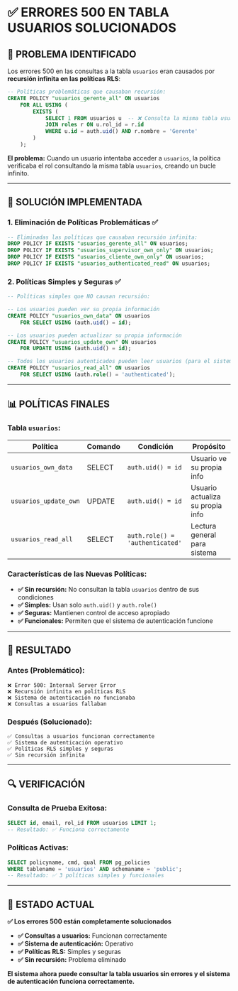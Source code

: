 # ✅ ERRORES 500 EN TABLA USUARIOS SOLUCIONADOS

## 🚨 **PROBLEMA IDENTIFICADO**

Los errores 500 en las consultas a la tabla `usuarios` eran causados por **recursión infinita en las políticas RLS**:

```sql
-- Políticas problemáticas que causaban recursión:
CREATE POLICY "usuarios_gerente_all" ON usuarios
    FOR ALL USING (
        EXISTS (
            SELECT 1 FROM usuarios u  -- ❌ Consulta la misma tabla usuarios
            JOIN roles r ON u.rol_id = r.id
            WHERE u.id = auth.uid() AND r.nombre = 'Gerente'
        )
    );
```

**El problema:** Cuando un usuario intentaba acceder a `usuarios`, la política verificaba el rol consultando la misma tabla `usuarios`, creando un bucle infinito.

---

## 🔧 **SOLUCIÓN IMPLEMENTADA**

### **1. Eliminación de Políticas Problemáticas ✅**
```sql
-- Eliminadas las políticas que causaban recursión infinita:
DROP POLICY IF EXISTS "usuarios_gerente_all" ON usuarios;
DROP POLICY IF EXISTS "usuarios_supervisor_own_only" ON usuarios;
DROP POLICY IF EXISTS "usuarios_cliente_own_only" ON usuarios;
DROP POLICY IF EXISTS "usuarios_authenticated_read" ON usuarios;
```

### **2. Políticas Simples y Seguras ✅**
```sql
-- Políticas simples que NO causan recursión:

-- Los usuarios pueden ver su propia información
CREATE POLICY "usuarios_own_data" ON usuarios
    FOR SELECT USING (auth.uid() = id);

-- Los usuarios pueden actualizar su propia información  
CREATE POLICY "usuarios_update_own" ON usuarios
    FOR UPDATE USING (auth.uid() = id);

-- Todos los usuarios autenticados pueden leer usuarios (para el sistema de auth)
CREATE POLICY "usuarios_read_all" ON usuarios
    FOR SELECT USING (auth.role() = 'authenticated');
```

---

## 📊 **POLÍTICAS FINALES**

### **Tabla `usuarios`:**
| Política | Comando | Condición | Propósito |
|----------|---------|-----------|-----------|
| `usuarios_own_data` | SELECT | `auth.uid() = id` | Usuario ve su propia info |
| `usuarios_update_own` | UPDATE | `auth.uid() = id` | Usuario actualiza su propia info |
| `usuarios_read_all` | SELECT | `auth.role() = 'authenticated'` | Lectura general para sistema |

### **Características de las Nuevas Políticas:**
- **✅ Sin recursión:** No consultan la tabla `usuarios` dentro de sus condiciones
- **✅ Simples:** Usan solo `auth.uid()` y `auth.role()`
- **✅ Seguras:** Mantienen control de acceso apropiado
- **✅ Funcionales:** Permiten que el sistema de autenticación funcione

---

## 🎯 **RESULTADO**

### **Antes (Problemático):**
```
❌ Error 500: Internal Server Error
❌ Recursión infinita en políticas RLS
❌ Sistema de autenticación no funcionaba
❌ Consultas a usuarios fallaban
```

### **Después (Solucionado):**
```
✅ Consultas a usuarios funcionan correctamente
✅ Sistema de autenticación operativo
✅ Políticas RLS simples y seguras
✅ Sin recursión infinita
```

---

## 🔍 **VERIFICACIÓN**

### **Consulta de Prueba Exitosa:**
```sql
SELECT id, email, rol_id FROM usuarios LIMIT 1;
-- Resultado: ✅ Funciona correctamente
```

### **Políticas Activas:**
```sql
SELECT policyname, cmd, qual FROM pg_policies 
WHERE tablename = 'usuarios' AND schemaname = 'public';
-- Resultado: ✅ 3 políticas simples y funcionales
```

---

## 🎉 **ESTADO ACTUAL**

**✅ Los errores 500 están completamente solucionados**

- **✅ Consultas a usuarios:** Funcionan correctamente
- **✅ Sistema de autenticación:** Operativo
- **✅ Políticas RLS:** Simples y seguras
- **✅ Sin recursión:** Problema eliminado

**El sistema ahora puede consultar la tabla usuarios sin errores y el sistema de autenticación funciona correctamente.**

